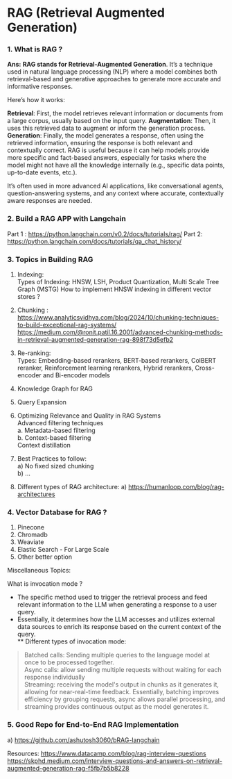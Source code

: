 # RAG (Retrieval Augmented Generation)

### 1. What is RAG ?
**Ans:** **RAG stands for Retrieval-Augmented Generation**. It’s a technique used in natural language processing (NLP) where a model combines both retrieval-based and generative approaches to generate more accurate and informative responses.

Here’s how it works:

**Retrieval**: First, the model retrieves relevant information or documents from a large corpus, usually based on the input query.
**Augmentation**: Then, it uses this retrieved data to augment or inform the generation process.
**Generation**: Finally, the model generates a response, often using the retrieved information, ensuring the response is both relevant and contextually correct.
RAG is useful because it can help models provide more specific and fact-based answers, especially for tasks where the model might not have all the knowledge internally (e.g., specific data points, up-to-date events, etc.).

It’s often used in more advanced AI applications, like conversational agents, question-answering systems, and any context where accurate, contextually aware responses are needed.


### 2. Build a RAG APP with Langchain
Part 1 : https://python.langchain.com/v0.2/docs/tutorials/rag/
Part 2: https://python.langchain.com/docs/tutorials/qa_chat_history/

### 3. Topics in Building RAG
1. Indexing:    
   Types of Indexing: HNSW, LSH, Product Quantization, Multi Scale Tree Graph (MSTG)
   How to implement HNSW indexing in different vector stores ?    
      
3. Chunking :   
      https://www.analyticsvidhya.com/blog/2024/10/chunking-techniques-to-build-exceptional-rag-systems/   
      https://medium.com/@ronit.patil.16.2001/advanced-chunking-methods-in-retrieval-augmented-generation-rag-898f73d5efb2   
4. Re-ranking:     
   Types: Embedding-based rerankers, BERT-based rerankers, ColBERT reranker, Reinforcement learning rerankers, Hybrid rerankers, Cross-encoder and Bi-encoder models    
5. Knowledge Graph for RAG    
6. Query Expansion   
7. Optimizing Relevance and Quality in RAG Systems   
      Advanced filtering techniques   
            a. Metadata-based filtering   
            b. Context-based filtering    
      Context distillation    
8. Best Practices to follow:    
   a) No fixed sized chunking    
   b) ...   
9. Different types of RAG architecture:
   a) https://humanloop.com/blog/rag-architectures      

### 4. Vector Database for RAG ?
1. Pinecone
2. Chromadb
3. Weaviate
4. Elastic Search - For Large Scale
5. Other better option


Miscellaneous Topics:

What is invocation mode ?

* The specific method used to trigger the retrieval process and feed relevant information to the LLM when generating a response to a user query.    
* Essentially, it determines how the LLM accesses and utilizes external data sources to enrich its response based on the current context of the query.    
** Different types of invocation mode:
> Batched calls: Sending multiple queries to the language model at once to be processed together.  
> Async calls: allow sending multiple requests without waiting for each response individually   
> Streaming: receiving the model's output in chunks as it generates it, allowing for near-real-time feedback. Essentially, batching improves efficiency by grouping requests, async allows parallel processing, and streaming provides continuous output as the model generates it.   

### 5. Good Repo for End-to-End RAG Implementation   
a) https://github.com/ashutosh3060/bRAG-langchain   


Resources:
https://www.datacamp.com/blog/rag-interview-questions
https://skphd.medium.com/interview-questions-and-answers-on-retrieval-augmented-generation-rag-f5fb7b5b8228
